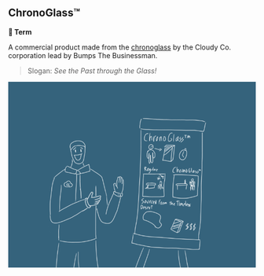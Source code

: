 ## ChronoGlass™️

**📑 Term**

A commercial product made from the [chronoglass](/chronoglass.md) by the Cloudy Co. corporation lead by Bumps The Businessman. 

> Slogan: _See the Past through the Glass!_

![chronoglass_tm](img/chronoglass_tm.png)

<!---
keywords:  chronoglass, cloudy co, bumps
aliases: 
-->